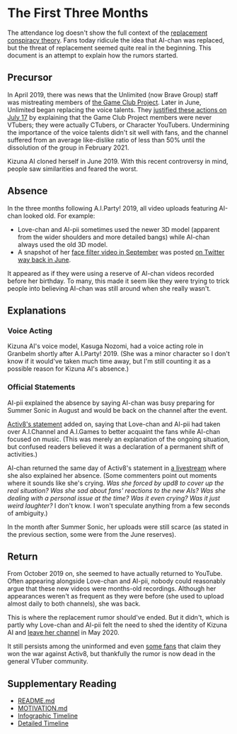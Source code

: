 # The First Three Months

The attendance log doesn't show the full context of the [replacement conspiracy theory](https://bilibili.com/read/cv3226164).
Fans today ridicule the idea that AI-chan was replaced, but the threat of replacement seemed quite real in the beginning.
This document is an attempt to explain how the rumors started.

## Precursor

In April 2019, there was news that the Unlimited (now Brave Group) staff was mistreating members of [the Game Club Project](https://youtube.com/channel/UC2ZVDmnoZAOdLt7kI7Uaqog).
Later in June, Unlimited began replacing the voice talents.
They [justified these actions on July 17](https://gameclubproject.jp/20190717info/) by explaining that the Game Club Project members were never VTubers; they were actually CTubers, or Character YouTubers.
Undermining the importance of the voice talents didn't sit well with fans, and the channel suffered from an average like-dislike ratio of less than 50% until the dissolution of the group in February 2021.

Kizuna AI cloned herself in June 2019. With this recent controversy in mind, people saw similarities and feared the worst.

## Absence

In the three months following A.I.Party! 2019, all video uploads featuring AI-chan looked old. For example:

* Love-chan and AI-pii sometimes used the newer 3D model (apparent from the wider shoulders and more detailed bangs) while AI-chan always used the old 3D model.
* A snapshot of her [face filter video in September](https://youtu.be/Qbu3GhkT7Cc) was posted [on Twitter way back in June](https://twitter.com/aichan_nel/status/1140843072797851648).

It appeared as if they were using a reserve of AI-chan videos recorded before her birthday.
To many, this made it seem like they were trying to trick people into believing AI-chan was still around when she really wasn't.

## Explanations

### Voice Acting

Kizuna AI's voice model, Kasuga Nozomi, had a voice acting role in Granbelm shortly after A.I.Party! 2019.
(She was a minor character so I don't know if it would've taken much time away, but I'm still counting it as a possible reason for Kizuna AI's absence.)

### Official Statements

AI-pii explained the absence by saying AI-chan was busy preparing for Summer Sonic in August and would be back on the channel after the event.

[Activ8's statement](https://twitter.com/8AndAHalfTails/status/1162335355040931841) added on, saying that Love-chan and AI-pii had taken over A.I.Channel and A.I.Games to better acquaint the fans while AI-chan focused on music.
(This was merely an explanation of the ongoing situation, but confused readers believed it was a declaration of a permanent shift of activities.)

AI-chan returned the same day of Activ8's statement in [a livestream](https://youtu.be/x58aOzpWoGU) where she also explained her absence.
(Some commenters point out moments where it sounds like she's crying. *Was she forced by upd8 to cover up the real situation? Was she sad about fans' reactions to the new AIs? Was she dealing with a personal issue at the time? Was it even crying? Was it just weird laughter?* I don't know. I won't speculate anything from a few seconds of ambiguity.)

In the month after Summer Sonic, her uploads were still scarce (as stated in the previous section, some were from the June reserves).

## Return

From October 2019 on, she seemed to have actually returned to YouTube.
Often appearing alongside Love-chan and AI-pii, nobody could reasonably argue that these new videos were months-old recordings.
Although her appearances weren't as frequent as they were before (she used to upload almost daily to both channels), she was back.

This is where the replacement rumor should've ended.
But it didn't, which is partly why Love-chan and AI-pii felt the need to shed the identity of Kizuna AI and [leave her channel](https://youtu.be/AmLFSguxTRY) in May 2020.

It still persists among the uninformed and even [some fans](https://twitter.com/NickyBellic111) that claim they won the war against Activ8, but thankfully the rumor is now dead in the general VTuber community.

## Supplementary Reading

* [README.md](https://github.com/Krazete/ailog/blob/master/README.md)
* [MOTIVATION.md](https://github.com/Krazete/ailog/blob/master/MOTIVATION.md)
* [Infographic Timeline](https://twitter.com/kizunaaiss/status/1327967483932725251)
* [Detailed Timeline](https://docs.google.com/document/d/1wFML_LXAbKEIuRu42vN_GW7hIqqPU4DDfQALbvCv4FI)
